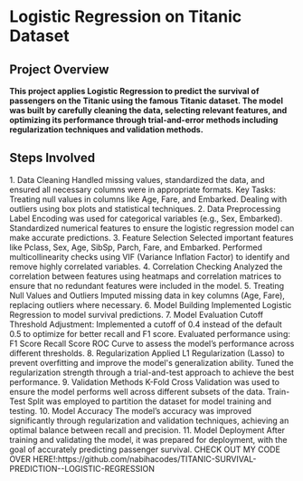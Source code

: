 
<h1>Logistic Regression on Titanic Dataset</h1>
<h2>Project Overview</h2>
<b>This project applies Logistic Regression to predict the survival of passengers on the Titanic using the famous Titanic dataset. The model was built by carefully cleaning the data, selecting relevant features, and optimizing its performance through trial-and-error methods including regularization techniques and validation methods.</b>

<h2>Steps Involved</h2>
1. Data Cleaning
Handled missing values, standardized the data, and ensured all necessary columns were in appropriate formats.
Key Tasks:
Treating null values in columns like Age, Fare, and Embarked.
Dealing with outliers using box plots and statistical techniques.
2. Data Preprocessing
Label Encoding was used for categorical variables (e.g., Sex, Embarked).
Standardized numerical features to ensure the logistic regression model can make accurate predictions.
3. Feature Selection
Selected important features like Pclass, Sex, Age, SibSp, Parch, Fare, and Embarked.
Performed multicollinearity checks using VIF (Variance Inflation Factor) to identify and remove highly correlated variables.
4. Correlation Checking
Analyzed the correlation between features using heatmaps and correlation matrices to ensure that no redundant features were included in the model.
5. Treating Null Values and Outliers
Imputed missing data in key columns (Age, Fare), replacing outliers where necessary.
6. Model Building
Implemented Logistic Regression to model survival predictions.
7. Model Evaluation
Cutoff Threshold Adjustment: Implemented a cutoff of 0.4 instead of the default 0.5 to optimize for better recall and F1 score.
Evaluated performance using:
F1 Score
Recall Score
ROC Curve to assess the model’s performance across different thresholds.
8. Regularization
Applied L1 Regularization (Lasso) to prevent overfitting and improve the model's generalization ability.
Tuned the regularization strength through a trial-and-test approach to achieve the best performance.
9. Validation Methods
K-Fold Cross Validation was used to ensure the model performs well across different subsets of the data.
Train-Test Split was employed to partition the dataset for model training and testing.
10. Model Accuracy
The model’s accuracy was improved significantly through regularization and validation techniques, achieving an optimal balance between recall and precision.
11. Model Deployment
After training and validating the model, it was prepared for deployment, with the goal of accurately predicting passenger survival.
CHECK OUT MY CODE OVER HERE!:https://github.com/nabihacodes/TITANIC-SURVIVAL-PREDICTION--LOGISTIC-REGRESSION
